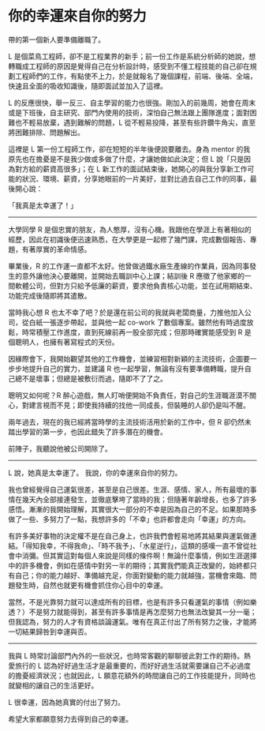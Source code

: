 # 你的幸運來自你的努力

帶的第一個新人要準備離職了。

L 是個菜鳥工程師，卻不是工程業界的新手；前一份工作是系統分析師的她說，想轉職成工程師的原因是覺得自己在分析設計時，感受到不懂工程技能的自己卻在規劃工程師們的工作，有點使不上力，於是就報名了幾個課程，前端、後端、全端，快速且全面的吸收知識後，隨即面試並加入了這裡。

L 的反應很快，舉一反三、自主學習的能力也很強。剛加入的前幾周，她會在周末或是下班後，自主研究、部門內使用的技術，深怕自己無法跟上團隊進度；面對困難也不輕易放棄，遇到難解的問題，L 從不輕易投降，甚至有些許鑽牛角尖，直至將困難排除、問題解出。

這裡是 L 第一份工程師工作，卻在短短的半年後便說要離去。身為 mentor 的我原先也在擔憂是不是我少做或多做了什麼，才讓她做如此決定；但 L 說「只是因為對方給的薪資高很多」；在 L 新工作的面試結束後，她開心的與我分享新工作可能的狀況、環境、薪資，分享她眼前的一片美好，並對比過去自己工作的同事，最後開心說：

「我真是太幸運了！」

---

大學同學 R 是個忠實的朋友，為人憨厚，沒有心機。我跟他在學涯上有著相似的經歷，因此在初識後便迅速熟悉，在大學更是一起修了幾門課，完成數個報告、專題，有著厚實的革命情感。

畢業後，R 的工作運一直都不太好。他曾做過鐵水廠生產線的作業員，因為同事發生的意外讓他決心要離開，並開始去職訓中心上課；結訓後 R 應徵了他家鄉的一間軟體公司，但對方只給予低廉的薪資，要求他負責核心功能，並在試用期結束、功能完成後隨即將其遣散。

當時我心想 R 也太不幸了吧？於是還在前公司的我就與老闆商量，力推他加入公司，從白紙一張逐步帶起，並與他一起 co-work 了數個專案。雖然他有時過度放鬆，時常積壓工作進度，直到死線前再一股全部完成；但那時確實能感受到 R 是個聰明人，也擁有著寫程式的天份。

因緣際會下，我開始觀望其他的工作機會，並練習相對新穎的主流技術，企圖要一步步地提升自己的實力，並建議 R 也一起學習，無論有沒有要準備轉職，提升自己總不是壞事；但總是被敷衍而過，隨即不了了之。

聰明又如何呢？R 醉心遊戲，無人盯哨便開始不負責任，對自己的生涯職涯漠不關心，對建言視而不見；即使我持續的找他一同成長，但裝睡的人卻仍是叫不醒。

兩年過去，現在的我已經將當時學的主流技術活用於新的工作中，但 R 卻仍然未踏出學習的第一步，也因此錯失了許多潛在的機會。

前陣子，我聽說他被公司開除了。

---

L 說，她真是太幸運了。
我說，你的幸運來自你的努力。

我也曾經覺得自己運氣很差，甚至是自己很差。生涯、感情、家人，所有最壞的事情在幾天內全部接連發生，並徹底擊垮了當時的我；但隨著年齡增長，也多了許多感悟。漸漸的我開始理解，其實很大一部分的不幸是因為自己的不足。如果那時多做了一些、多努力了一點，我想許多的「不幸」也許都會走向「幸運」的方向。

有許多美好事物的決定權不是在自己身上，也許我們會輕易地將其結果與運氣做連結。「得知我幸，不得我命」、「時不我予」、「水星逆行」，這類的感嘆一直不曾從社會中消彌。但其實這對每個人來說是同樣的條件啊！無論什麼事情，例如生涯選擇中的許多機會，例如在感情中對另一半的期待；其實我們能真正改變的，始終都只有自己；你的能力越好、準備越充足，你面對變動的能力就越強，當機會來臨、問題發生時，自然也就更有機會抓住你心目中的幸運。

當然，不是光靠努力就可以達成所有的目標，也是有許多只看運氣的事情（例如樂透？）不是努力就能得到，甚至有許多事情是再怎麼努力也無法改變其一分一毫；但我認為，努力的人才有資格談論運氣。唯有在真正付出了所有努力之後，才能將一切結果歸咎到幸運與否。

---

我與 L 時常討論部門內外的一些狀況，也時常客觀的聊聊彼此對工作的期待。熱愛旅行的 L 認為好好過生活才是最重要的，而好好過生活就需要讓自己不必過度的擔憂經濟狀況；也就因此，L 願意花額外的時間讓自己的工作技能提升，同時也就變相的讓自己的生活更好。

L 很幸運，因為她真實的付出了努力。

希望大家都願意努力去得到自己的幸運。